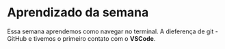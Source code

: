# Aprendizado da semana
Essa semana aprendemos como navegar no terminal. A dieferença de git - GitHub e tivemos o primeiro contato com o **VSCode**.